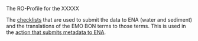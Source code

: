 The RO-Profile for the XXXXX

The [checklists](https://github.com/emo-bon/sequencing-profile/tree/main/checklist-translations) that are used to submit the data to ENA (water and sediment) and the translations of the EMO BON terms to those terms. This is used in the [action that submits metadata to ENA](https://github.com/emo-bon/ena-sample-registration-action).  
